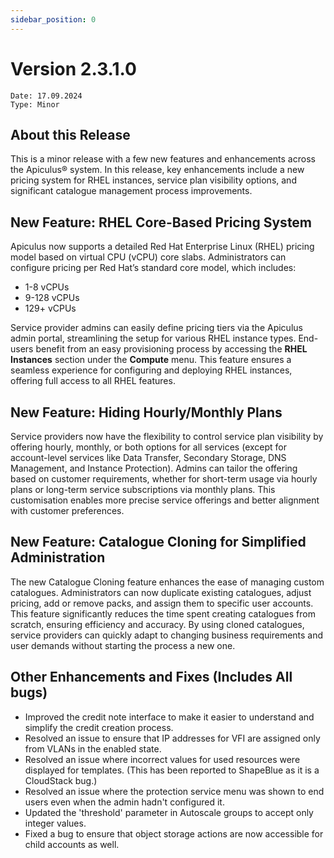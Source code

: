```yaml
---
sidebar_position: 0
---
```

# Version 2.3.1.0
```
Date: 17.09.2024
Type: Minor
```

## About this Release

This is a minor release with a few new features and enhancements across the Apiculus® system. In this release, key enhancements include a new pricing system for RHEL instances, service plan visibility options, and significant catalogue management process improvements.

## New Feature: RHEL Core-Based Pricing System

Apiculus now supports a detailed  Red Hat Enterprise Linux (RHEL) pricing model based on virtual CPU (vCPU) core slabs. Administrators can configure pricing per Red Hat’s standard core model, which includes:

- 1-8 vCPUs
- 9-128 vCPUs
- 129+ vCPUs

Service provider admins can easily define pricing tiers via the Apiculus admin portal, streamlining the setup for various RHEL instance types. End-users benefit from an easy provisioning process by accessing the **RHEL Instances** section under the **Compute** menu. This feature ensures a seamless experience for configuring and deploying RHEL instances, offering full access to all RHEL features.

## New Feature: Hiding Hourly/Monthly Plans

Service providers now have the flexibility to control service plan visibility by offering hourly, monthly, or both options for all services (except for account-level services like Data Transfer, Secondary Storage, DNS Management, and Instance Protection). Admins can tailor the offering based on customer requirements, whether for short-term usage via hourly plans or long-term service subscriptions via monthly plans. This customisation enables more precise service offerings and better alignment with customer preferences.

## New Feature: Catalogue Cloning for Simplified Administration

The new Catalogue Cloning feature enhances the ease of managing custom catalogues. Administrators can now duplicate existing catalogues, adjust pricing, add or remove packs, and assign them to specific user accounts. This feature significantly reduces the time spent creating catalogues from scratch, ensuring efficiency and accuracy. By using cloned catalogues, service providers can quickly adapt to changing business requirements and user demands without starting the process a new one.

## Other Enhancements and Fixes (Includes All bugs)

- Improved the credit note interface to make it easier to understand and simplify the credit creation process.
- Resolved an issue to ensure that IP addresses for VFI are assigned only from VLANs in the enabled state.
- Resolved an issue where incorrect values for used resources were displayed for templates. (This has been reported to ShapeBlue as it is a CloudStack bug.)  
- Resolved an issue where the protection service menu was shown to end users even when the admin hadn't configured it.
- Updated the 'threshold' parameter in Autoscale groups to accept only integer values.
- Fixed a bug to ensure that object storage actions are now accessible for child accounts as well.





